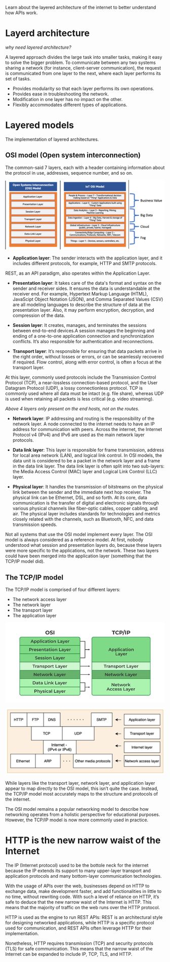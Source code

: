 Learn about the layered architecture of the internet to better understand how APIs work.

# Layerd architecture

_why need layered architecture?_

A layered approach divides the large task into smaller tasks, making it easy to solve the bigger problem. To communicate between any two systems sharing a network (for instance, client-server communication), the request is communicated from one layer to the next, where each layer performs its set of tasks.

- Provides modularity so that each layer performs its own operations.
- Provides ease in troubleshooting the network.
- Modification in one layer has no impact on the other.
- Flexibly accommodates different types of applications.

# Layered models

The implementation of layered architectures.

## OSI model (Open system interconnection)

The common-said 7 layers, each with a header containing information about the protocol in use, addresses, sequence number, and so on.

![](../img/aws-osi.png)

- **Application layer**: The sender interacts with the application layer, and it includes different protocols, for example, HTTP and SMTP protocols.

REST, as an API paradigm, also operates within the Application Layer.

- **Presentation layer**: It takes care of the data's format and syntax on the sender and receiver sides. It ensures the data is understandable at the receiver end. For example, Hypertext Markup Language (HTML), JavaScipt Object Notation (JSON), and Comma Separated Values (CSV) are all modeling languages to describe the structure of data at the presentation layer. Also, it may perform encryption, decryption, and compression of the data.

- **Session layer**: It creates, manages, and terminates the sessions between end-to-end devices.A session manages the beginning and ending of a one-to-one application connection and synchronization conflicts. It’s also responsible for authentication and reconnections.

- **Transport layer**: It’s responsible for ensuring that data packets arrive in the right order, without losses or errors, or can be seamlessly recovered if required. Flow control, along with error control, is often a focus at the transport layer.

At this layer, commonly used protocols include the Transmission Control Protocol (TCP), a near-lossless connection-based protocol, and the User Datagram Protocol (UDP), a lossy connectionless protocol. TCP is commonly used where all data must be intact (e.g. file share), whereas UDP is used when retaining all packets is less critical (e.g. video streaming).

_Above 4 layers only present on the end hosts, not on the routes._

- **Network layer**: IP addressing and routing is the responsibility of the network layer. A node connected to the internet needs to have an IP address for communication with peers.
  Across the internet, the Internet Protocol v4 (IPv4) and IPv6 are used as the main network layer protocols.

- **Data link layer**: This layer is responsible for frame transmission, address for local area network (LAN), and logical link control. In OSI models, the data unit is considered to be a packet in the network layer and a frame in the data link layer.
  The data link layer is often split into two sub-layers: the Media Access Control (MAC) layer and Logical Link Control (LLC) layer.

- **Physical layer**: It handles the transmission of bitstreams on the physical link between the sender and the immediate next hop receiver. The physical link can be Ethernet, DSL, and so forth. At its core, data communication is the transfer of digital and electronic signals through various physical channels like fiber-optic cables, copper cabling, and air. The physical layer includes standards for technologies and metrics closely related with the channels, such as Bluetooth, NFC, and data transmission speeds.

Not all systems that use the OSI model implement every layer. The OSI model is always considered as a reference model. At first, nobody understood what session and presentation layers do, because these layers were more specific to the applications, not the network. These two layers could have been merged into the application layer (something that the TCP/IP model did).

## The TCP/IP model

The TCP/IP model is comprised of four different layers:

- The network access layer
- The network layer
- The transport layer
- The application layer

![](../img/tcp-osi.png)

![](../img/tcp-protocols.png)

While layers like the transport layer, network layer, and application layer appear to map directly to the OSI model, this isn’t quite the case. Instead, the TCP/IP model most accurately maps to the structure and protocols of the internet.

The OSI model remains a popular networking model to describe how networking operates from a holistic perspective for educational purposes. However, the TCP/IP model is now more commonly used in practice.

# HTTP is the new narrow waist of the Internet

The IP (Internet protocol) used to be the bottole neck for the internet because the IP extends its support to many upper-layer transport and application protocols and many bottom-layer communication technologies.

With the usage of APIs over the web, businesses depend on HTTP to exchange data, make development faster, and add functionalities in little to no time, without rewriting code. With such a level of reliance on HTTP, it’s safe to deduce that the new narrow waist of the Internet is HTTP. This means that the majority of traffic on the web runs over the HTTP protocol.

HTTP is used as the engine to run REST APIs: REST is an architectural style for designing networked applications, while HTTP is a specific protocol used for communication, and REST APIs often leverage HTTP for their implementation.

Nonetheless, HTTP requires transmission (TCP) and security protocols (TLS) for safe communication. This means that the narrow waist of the Internet can be expanded to include IP, TCP, TLS, and HTTP.
